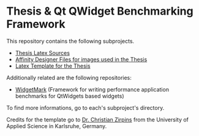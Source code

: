 # Thesis & Qt QWidget Benchmarking Framework

This repository contains the following subprojects.
- [Thesis Latex Sources](thesis)
- [Affinity Designer Files for images used in the Thesis](images)
- [Latex Template for the Thesis](thesis_template)

Additionally related are the following repositories:

- [WidgetMark](https://gitlab.cern.ch/fsorn/widgetmark) (Framework for writing performance application benchmarks for QtWidgets based widgets)


To find more informations, go to each's subproject's directory.

Credits for the template go to [Dr. Christian Zirpins](https://github.com/zirpins)
from the University of Applied Science in Karlsruhe, Germany.
